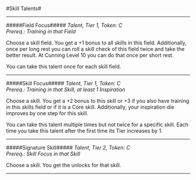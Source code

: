 #Skill Talents#

----------
#####Field Focus#####
*Talent, Tier 1, Token: C*  
*Prereq.: Training in that Field*

Choose a skill field. You get a +1 bonus to all skills in this field. Additionally, once per long rest you can roll a skill check of this field twice and take the better result. At Cunning Level 10 you can do that once per short rest.

You can take this talent once for each skill field.

----------

#####Skill Focus#####
*Talent, Tier 1, Token: C*  
*Prereq.: Training in that Skill, at least 1 Inspiration*

Choose a skill. You get a +2 bonus to this skill or +3 if you also have training in this skills field or if it is a Core skill. Additionally, your inspiration die improves by one step for this skill.

You can take this talent multiple times but not twice for a specific skill. Each time you take this talent after the first time its Tier increases by 1.

----------
#####Signature Skill#####
*Talent, Tier 2, Token: C*  
*Prereq.: Skill Focus in that Skill*

Choose a skill. You get the unlocks for that skill.

----------

